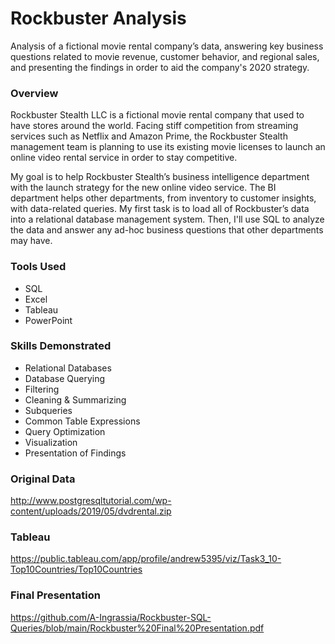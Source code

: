 # Rockbuster Analysis
Analysis of a fictional movie rental company’s data, answering key business questions related to movie revenue, 
customer behavior, and regional sales, and presenting the findings in order to aid the company's 2020 strategy.

### Overview
Rockbuster Stealth LLC is a fictional movie rental company that used to have stores around the
world. Facing stiff competition from streaming services such as Netflix and Amazon Prime,
the Rockbuster Stealth management team is planning to use its existing movie licenses to
launch an online video rental service in order to stay competitive.

My goal is to help Rockbuster Stealth’s business intelligence department with the 
launch strategy for the new online video service. The BI department helps other departments, 
from inventory to customer insights, with data-related queries. My first task is to load 
all of Rockbuster’s data into a relational database management system. Then, I'll use SQL 
to analyze the data and answer any ad-hoc business questions that other departments may have.

### Tools Used
- SQL
- Excel
- Tableau
- PowerPoint

### Skills Demonstrated
- Relational Databases
- Database Querying
- Filtering
- Cleaning & Summarizing
- Subqueries
- Common Table Expressions
- Query Optimization
- Visualization
- Presentation of Findings

### Original Data
http://www.postgresqltutorial.com/wp-content/uploads/2019/05/dvdrental.zip

### Tableau 
https://public.tableau.com/app/profile/andrew5395/viz/Task3_10-Top10Countries/Top10Countries

### Final Presentation
https://github.com/A-Ingrassia/Rockbuster-SQL-Queries/blob/main/Rockbuster%20Final%20Presentation.pdf
